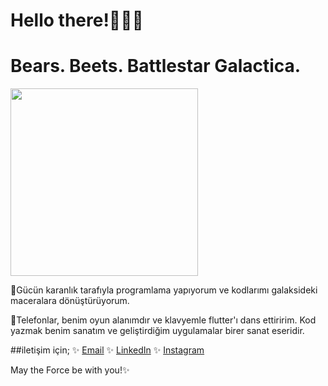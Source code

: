 # Hello there!🔫👋🏻

# Bears. Beets. Battlestar Galactica.

<p align="left">
  <img src="https://y.yarn.co/91e5cd54-a742-4ab1-8679-8cbaf842f603_text.gif" width="300" />
</p>


👾Gücün karanlık tarafıyla programlama yapıyorum ve kodlarımı galaksideki maceralara dönüştürüyorum.

📱Telefonlar, benim oyun alanımdır ve klavyemle flutter'ı dans ettiririm. Kod yazmak benim sanatım ve geliştirdiğim uygulamalar birer sanat eseridir.


 ##iletişim için;
✨ [Email](elifhusnaturkay@hotmail.com)
✨ [LinkedIn](https://www.linkedin.com/in/elifhusnaturkay/)
✨ [Instagram](https://www.instagram.com/experienctr/)

May the Force be with you!✨

